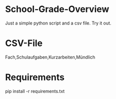 # School-Grade-Overview
Just a simple python script and a csv file.
Try it out.

# CSV-File

Fach,Schulaufgaben,Kurzarbeiten,Mündlich

# Requirements

pip install -r requirements.txt
